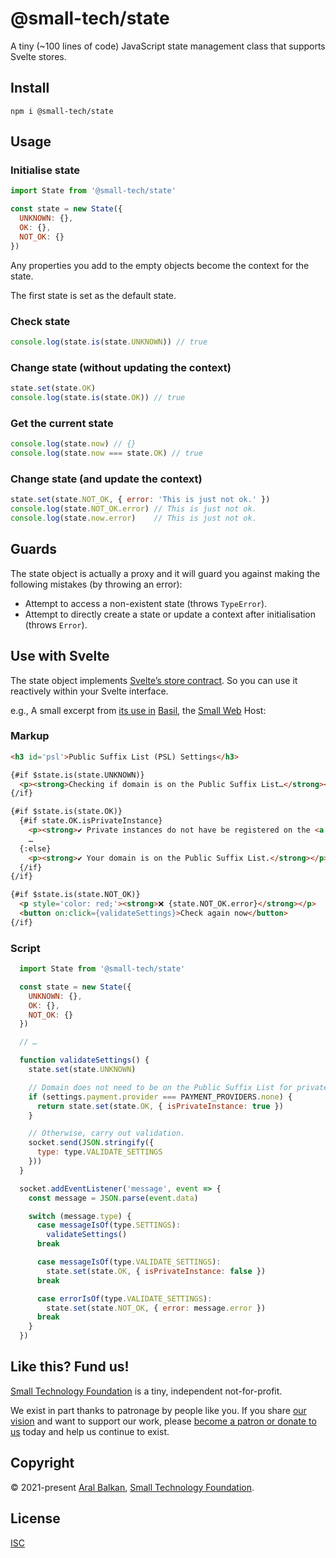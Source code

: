# @small-tech/state

A tiny (~100 lines of code) JavaScript state management class that supports Svelte stores.

## Install

```shell
npm i @small-tech/state
```

## Usage

### Initialise state

```js
import State from '@small-tech/state'

const state = new State({
  UNKNOWN: {},
  OK: {},
  NOT_OK: {}
})
```

Any properties you add to the empty objects become the context for the state.

The first state is set as the default state.

### Check state

```js
console.log(state.is(state.UNKNOWN)) // true
```

### Change state (without updating the context)

```js
state.set(state.OK)
console.log(state.is(state.OK)) // true
```

### Get the current state

```js
console.log(state.now) // {}
console.log(state.now === state.OK) // true
```

### Change state (and update the context)

```js
state.set(state.NOT_OK, { error: 'This is just not ok.' })
console.log(state.NOT_OK.error) // This is just not ok.
console.log(state.now.error)    // This is just not ok.
```

## Guards

The state object is actually a proxy and it will guard you against making the following mistakes (by throwing an error):

  - Attempt to access a non-existent state (throws `TypeError`).
  - Attempt to directly create a state or update a context after initialisation (throws `Error`).

## Use with Svelte

The state object implements [Svelte’s store contract](https://svelte.dev/docs#Store_contract). So you can use it reactively within your Svelte interface.

e.g., A small excerpt from [its use in](https://github.com/small-tech/basil/blob/stripe/.kit/src/lib/admin/PSL.svelte) [Basil](https://github.com/small-tech/basil), the [Small Web](https://ar.al/2020/08/07/what-is-the-small-web/) Host:

### Markup
```html
<h3 id='psl'>Public Suffix List (PSL) Settings</h3>

{#if $state.is(state.UNKNOWN)}
  <p><strong>Checking if domain is on the Public Suffix List…</strong></p>
{/if}

{#if $state.is(state.OK)}
  {#if state.OK.isPrivateInstance}
    <p><strong>✔️ Private instances do not have be registered on the <a href='https://publicsuffix.org'>Public Suffix List</a>.</strong></p>
    …
  {:else}
    <p><strong>✔️ Your domain is on the Public Suffix List.</strong></p>
  {/if}
{/if}

{#if $state.is(state.NOT_OK)}
  <p style='color: red;'><strong>❌️ {state.NOT_OK.error}</strong></p>
  <button on:click={validateSettings}>Check again now</button>
{/if}
```

### Script
```js
  import State from '@small-tech/state'

  const state = new State({
    UNKNOWN: {},
    OK: {},
    NOT_OK: {}
  })

  // …

  function validateSettings() {
    state.set(state.UNKNOWN)

    // Domain does not need to be on the Public Suffix List for private instances.
    if (settings.payment.provider === PAYMENT_PROVIDERS.none) {
      return state.set(state.OK, { isPrivateInstance: true })
    }

    // Otherwise, carry out validation.
    socket.send(JSON.stringify({
      type: type.VALIDATE_SETTINGS
    }))
  }

  socket.addEventListener('message', event => {
    const message = JSON.parse(event.data)

    switch (message.type) {
      case messageIsOf(type.SETTINGS):
        validateSettings()
      break

      case messageIsOf(type.VALIDATE_SETTINGS):
        state.set(state.OK, { isPrivateInstance: false })
      break

      case errorIsOf(type.VALIDATE_SETTINGS):
        state.set(state.NOT_OK, { error: message.error })
      break
    }
  })
```

## Like this? Fund us!

[Small Technology Foundation](https://small-tech.org) is a tiny, independent not-for-profit.

We exist in part thanks to patronage by people like you. If you share [our vision](https://small-tech.org/about/#small-technology) and want to support our work, please [become a patron or donate to us](https://small-tech.org/fund-us) today and help us continue to exist.

## Copyright

&copy; 2021-present [Aral Balkan](https://ar.al), [Small Technology Foundation](https://small-tech.org).

## License

[ISC](https://opensource.org/licenses/ISC)
